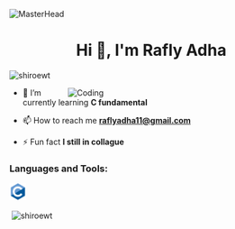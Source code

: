 ![MasterHead](https://i.imgur.com/lLfM33a.gif)
<h1 align="center">Hi 👋, I'm Rafly Adha</h1>
<p align="left"> <img src="https://komarev.com/ghpvc/?username=shiroewt&label=Profile%20views&color=0e75b6&style=flat" alt="shiroewt" /> </p>
<img align="right" alt="Coding" width="400" src="https://i.pinimg.com/originals/e8/4c/db/e84cdbc22aca134a18c4a36a3117b8e2.gif">


- 🌱 I’m currently learning **C fundamental**

- 📫 How to reach me **raflyadha11@gmail.com**

- ⚡ Fun fact **I still in collague**

<p align="left">
</p>

<h3 align="left">Languages and Tools:</h3>
<p align="left"> <a href="https://www.cprogramming.com/" target="_blank" rel="noreferrer"> <img src="https://raw.githubusercontent.com/devicons/devicon/master/icons/c/c-original.svg" alt="c" width="30" height="30"/> </a> </p>

<p>&nbsp;<img align="center" src="https://github-readme-stats.vercel.app/api?username=shiroewt&show_icons=true&locale=en" alt="shiroewt" /></p>

